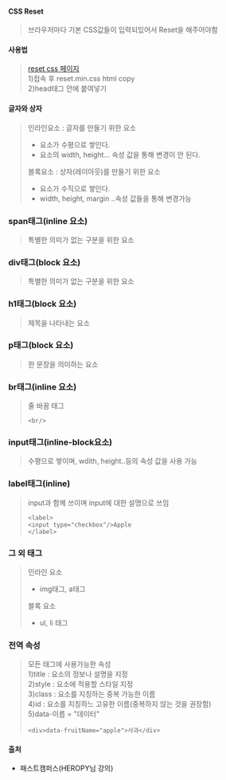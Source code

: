 #### CSS Reset 
> 브라우저마다 기본 CSS값들이 입력되있어서 Reset을 해주어야함  
#### 사용법
><a href="https://www.jsdelivr.com/package/npm/reset-css">reset css 페이지</a>  
>1)접속 후 reset.min.css html copy  
>2)head태그 안에 붙여넣기

#### 글자와 상자
>인라인요소 : 글자를 만들기 위한 요소    
>- 요소가 수평으로 쌓인다.  
>- 요소의 width, height... 속성 값을 통해 변경이 안 된다.
>
>블록요소 : 상자(레이아웃)를 만들기 위한 요소
>- 요소가 수직으로 쌓인다.
>- width, height, margin ..속성 값들을 통해 변경가능
### span태그(inline 요소)
>특별한 의미가 없는 구분을 위한 요소
### div태그(block 요소)
>특별한 의미가 없는 구분을 위한 요소
### h1태그(block 요소)
>제목을 나타내는 요소
### p태그(block 요소)
> 한 문장을 의미하는 요소
### br태그(inline 요소)
> 줄 바꿈 태그
>```
><br/>
>```

### input태그(inline-block요소)
>수평으로 쌓이며, wdith, height..등의 속성 값을 사용 가능

### label태그(inline)
>input과 함께 쓰이며 input에 대한 설명으로 쓰임
>```
><label>
><input type="checkbox"/>Apple
></label>
>```
### 그 외 태그
> 인라인 요소
>- img태그, a태그  
>
> 블록 요소
>- ul, li 태그

### 전역 속성
> 모든 태그에 사용가능한 속성  
>1)title : 요소의 정보나 설명을 지정  
>2)style : 요소에 적용할 스타일 지정  
>3)class : 요소를 지칭하는 중복 가능한 이름  
>4)id : 요소를 지칭하느 고유한 이름(중복하지 않는 것을 권장함)   
>5)data-이름 = "데이터"  
>```
><div>data-fruitName="apple">사과</div>
>```

#### 출처
- 패스트캠퍼스(HEROPY님 강의)
